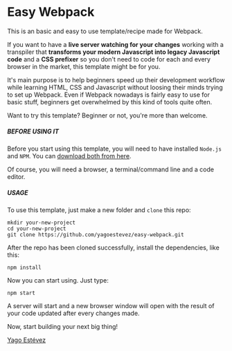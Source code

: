 # Easy Webpack

This is an basic and easy to use template/recipe made for Webpack.

If you want to have a **live server watching for your changes** working with a transpiler that **transforms your modern Javascript into legacy Javascript code** and a **CSS prefixer** so you don't need to code for each and every browser in the market, this template might be for you.

It's main purpose is to help beginners speed up their development workflow while learning HTML, CSS and Javascript without loosing their minds trying to set up Webpack. Even if Webpack nowadays is fairly easy to use for basic stuff, beginners get overwhelmed by this kind of tools quite often.

Want to try this template? Beginner or not, you're more than welcome.
<br />

##### BEFORE USING IT

Before you start using this template, you will need to have installed `Node.js` and `NPM`. You can [download both from here](https://nodejs.org/en/download/).

Of course, you will need a browser, a terminal/command line and a code editor.
<br/>

##### USAGE

To use this template, just make a new folder and `clone` this repo:

```
mkdir your-new-project
cd your-new-project
git clone https://github.com/yagoestevez/easy-webpack.git
```

After the repo has been cloned successfully, install the dependencies, like this:

```
npm install
```

Now you can start using. Just type:

```
npm start
```

A server will start and a new browser window will open with the result of your code updated after every changes made. 

Now, start building your next big thing!

[Yago Estévez](https://twitter.com/yagoestevez)